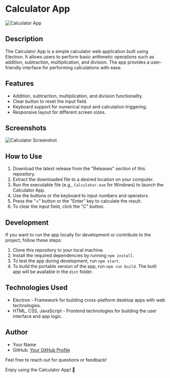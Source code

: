 # Calculator App

![Calculator App](screenshot.png)

## Description

The Calculator App is a simple calculator web application built using Electron. It allows users to perform basic arithmetic operations such as addition, subtraction, multiplication, and division. The app provides a user-friendly interface for performing calculations with ease.

## Features

- Addition, subtraction, multiplication, and division functionality.
- Clear button to reset the input field.
- Keyboard support for numerical input and calculation triggering.
- Responsive layout for different screen sizes.

## Screenshots

![Calculator Screenshot]([screenshot.png](https://cdn.discordapp.com/attachments/925494177670758461/1131624950067896371/image.png))

## How to Use

1. Download the latest release from the "Releases" section of this repository.
2. Extract the downloaded file to a desired location on your computer.
3. Run the executable file (e.g., `Calculator.exe` for Windows) to launch the Calculator App.
4. Use the buttons or the keyboard to input numbers and operators.
5. Press the "=" button or the "Enter" key to calculate the result.
6. To clear the input field, click the "C" button.

## Development

If you want to run the app locally for development or contribute to the project, follow these steps:

1. Clone this repository to your local machine.
2. Install the required dependencies by running `npm install`.
3. To test the app during development, run `npm start`.
4. To build the portable version of the app, run `npm run build`.
   The built app will be available in the `dist` folder.

## Technologies Used

- Electron - Framework for building cross-platform desktop apps with web technologies.
- HTML, CSS, JavaScript - Frontend technologies for building the user interface and app logic.

## Author

- Your Name
- GitHub: [Your GitHub Profile](https://github.com/yourusername)

Feel free to reach out for questions or feedback!

Enjoy using the Calculator App! 🧮
